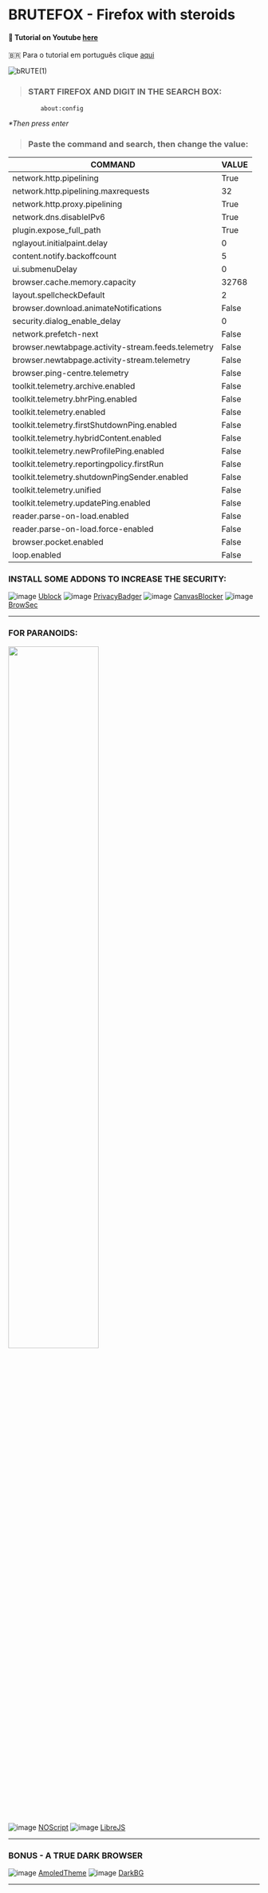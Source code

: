 # BRUTEFOX - Firefox with steroids
#### 💬 Tutorial on Youtube [here](https://www.youtube.com/embed/FlC7b2z4kHQ)
🇧🇷 Para o tutorial em português clique [aqui](https://github.com/cristiancmoises/brutefox/blob/main/LEIA-ME.md)

![bRUTE(1)](https://github.com/cristiancmoises/brutefox/assets/86272521/15afb340-af3f-4c3b-b029-d80ab0da59a0)

> ### START FIREFOX AND DIGIT IN THE SEARCH BOX:
             about:config
_*Then press enter_
> ### Paste the command and search, then change the value:
|    COMMAND             |     VALUE                        |
|------------------------|----------------------------------|
|network.http.pipelining |  True                            |
|network.http.pipelining.maxrequests |  32                  |
|network.http.proxy.pipelining |  True                      |
|network.dns.disableIPv6 |  True                            |
|plugin.expose_full_path |  True                            |
|nglayout.initialpaint.delay |  0                           |
|content.notify.backoffcount |  5                           |
|ui.submenuDelay |  0                                       |
|browser.cache.memory.capacity |  32768                     |
|layout.spellcheckDefault |  2                              |
|browser.download.animateNotifications | False              |
|security.dialog_enable_delay | 0                           |
|network.prefetch-next | False                              |
|browser.newtabpage.activity-stream.feeds.telemetry | False |
|browser.newtabpage.activity-stream.telemetry | False       |
|browser.ping-centre.telemetry | False                      |
|toolkit.telemetry.archive.enabled | False                  |
|toolkit.telemetry.bhrPing.enabled | False                  |
|toolkit.telemetry.enabled | False                          |
|toolkit.telemetry.firstShutdownPing.enabled | False        |
|toolkit.telemetry.hybridContent.enabled | False            |
|toolkit.telemetry.newProfilePing.enabled | False           |
|toolkit.telemetry.reportingpolicy.firstRun | False         |
|toolkit.telemetry.shutdownPingSender.enabled | False       |
|toolkit.telemetry.unified | False                          |
|toolkit.telemetry.updatePing.enabled | False               |
|reader.parse-on-load.enabled | False                       |
|reader.parse-on-load.force-enabled | False                 |
|browser.pocket.enabled | False                             |
|loop.enabled | False                                       |

### INSTALL SOME ADDONS TO INCREASE THE SECURITY:
![image](https://github.com/cristiancmoises/brutefox/assets/86272521/f93b99c3-b7dc-40a8-8a80-9eb7bc007fe5)
[Ublock](https://addons.mozilla.org/en-US/firefox/addon/ublock-origin/)
![image](https://github.com/cristiancmoises/brutefox/assets/86272521/f9c52e17-b859-4318-80a0-8d45f26da806)
[PrivacyBadger](https://addons.mozilla.org/en-US/firefox/addon/privacy-badger17/)
![image](https://github.com/cristiancmoises/brutefox/assets/86272521/dccd79b3-c58b-404e-a30b-deba0b8abeab)
[CanvasBlocker](https://addons.mozilla.org/en-US/firefox/addon/canvasblocker/)
![image](https://github.com/cristiancmoises/brutefox/assets/86272521/cfb0b18a-bd20-4754-ad88-72ee4cd48d2c)
[BrowSec](https://addons.mozilla.org/en-US/firefox/addon/browsec/)
____________________________________________________________________
### FOR PARANOIDS:
<img src="https://github.com/cristiancmoises/brutefox/assets/86272521/0a0512cb-2672-4e79-bf84-7be9772adae2" width=60% height=60%>

![image](https://github.com/cristiancmoises/brutefox/assets/86272521/e6aa98fd-6dc8-4a2f-abe5-79f822e131f5)
[NOScript](https://addons.mozilla.org/en-US/firefox/addon/noscript/)
![image](https://github.com/cristiancmoises/brutefox/assets/86272521/724a9ca5-3943-4441-8dcb-3e344a1242b8)
[LibreJS](https://ftp.gnu.org/gnu/librejs/librejs-7.21.0.xpi)
______________________________________________________________________
### BONUS - A TRUE DARK BROWSER
![image](https://github.com/cristiancmoises/brutefox/assets/86272521/db293502-20d8-45ea-be6b-c417f6160371)
[AmoledTheme](https://addons.mozilla.org/en-US/firefox/addon/all-back-no-highlight/)
![image](https://github.com/cristiancmoises/brutefox/assets/86272521/2fcb5977-8270-48cd-9307-f363ee0bdbc3)
[DarkBG](https://addons.mozilla.org/en-US/firefox/addon/dark-background-light-text/)
_______________________________________________________________________

